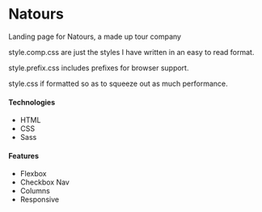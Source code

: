 # Natours
Landing page for Natours, a made up tour company

style.comp.css are just the styles I have written in an easy to read format.

style.prefix.css includes prefixes for browser support.

style.css if formatted so as to squeeze out as much performance.


#### Technologies

  - HTML
  - CSS
  - Sass
  
  
#### Features

  - Flexbox
  - Checkbox Nav
  - Columns
  - Responsive
